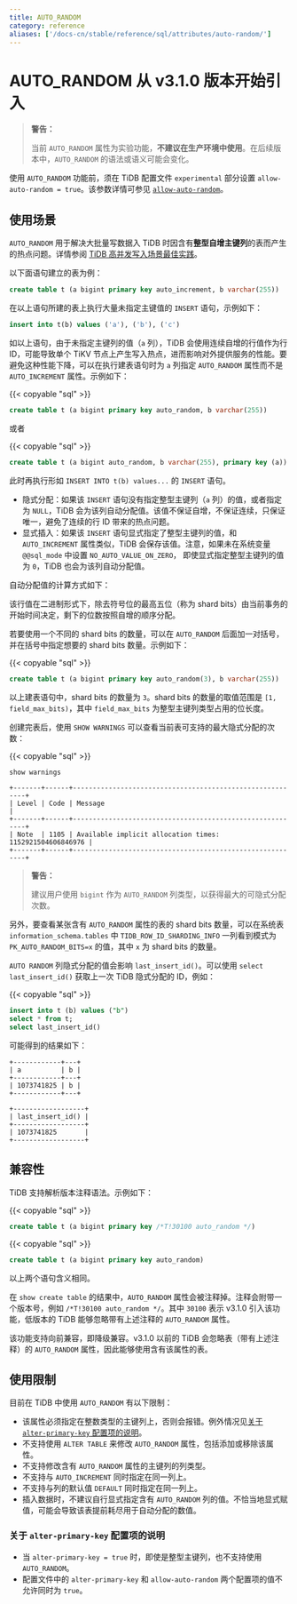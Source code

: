 ```yaml
---
title: AUTO_RANDOM
category: reference
aliases: ['/docs-cn/stable/reference/sql/attributes/auto-random/']
---
```


# AUTO_RANDOM <span class="version-mark">从 v3.1.0 版本开始引入</span>

> **警告：**
>
> 当前 `AUTO_RANDOM` 属性为实验功能，**不建议在生产环境中使用**。在后续版本中，`AUTO_RANDOM` 的语法或语义可能会变化。

使用 `AUTO_RANDOM` 功能前，须在 TiDB 配置文件 `experimental` 部分设置 `allow-auto-random = true`。该参数详情可参见 [`allow-auto-random`](/tidb-configuration-file.md#allow-auto-random)。

## 使用场景

`AUTO_RANDOM` 用于解决大批量写数据入 TiDB 时因含有**整型自增主键列**的表而产生的热点问题。详情参阅 [TiDB 高并发写入场景最佳实践](/best-practices/high-concurrency-best-practices.md)。

以下面语句建立的表为例：

```sql
create table t (a bigint primary key auto_increment, b varchar(255))
```

在以上语句所建的表上执行大量未指定主键值的 `INSERT` 语句，示例如下：

```sql
insert into t(b) values ('a'), ('b'), ('c')
```

如以上语句，由于未指定主键列的值（`a` 列），TiDB 会使用连续自增的行值作为行 ID，可能导致单个 TiKV 节点上产生写入热点，进而影响对外提供服务的性能。要避免这种性能下降，可以在执行建表语句时为 `a` 列指定 `AUTO_RANDOM` 属性而不是 `AUTO_INCREMENT` 属性。示例如下：

{{< copyable "sql" >}}

```sql
create table t (a bigint primary key auto_random, b varchar(255))
```

或者

{{< copyable "sql" >}}

```sql
create table t (a bigint auto_random, b varchar(255), primary key (a))
```

此时再执行形如 `INSERT INTO t(b) values...` 的 `INSERT` 语句。

+ 隐式分配：如果该 `INSERT` 语句没有指定整型主键列（`a` 列）的值，或者指定为 `NULL`，TiDB 会为该列自动分配值。该值不保证自增，不保证连续，只保证唯一，避免了连续的行 ID 带来的热点问题。
+ 显式插入：如果该 `INSERT` 语句显式指定了整型主键列的值，和 `AUTO_INCREMENT` 属性类似，TiDB 会保存该值。注意，如果未在系统变量 `@@sql_mode` 中设置 `NO_AUTO_VALUE_ON_ZERO`， 即使显式指定整型主键列的值为 `0`，TiDB 也会为该列自动分配值。

自动分配值的计算方式如下：

该行值在二进制形式下，除去符号位的最高五位（称为 shard bits）由当前事务的开始时间决定，剩下的位数按照自增的顺序分配。

若要使用一个不同的 shard bits 的数量，可以在 `AUTO_RANDOM` 后面加一对括号，并在括号中指定想要的 shard bits 数量。示例如下：

{{< copyable "sql" >}}

```sql
create table t (a bigint primary key auto_random(3), b varchar(255))
```

以上建表语句中，shard bits 的数量为 `3`。shard bits 的数量的取值范围是 `[1, field_max_bits)`，其中 `field_max_bits` 为整型主键列类型占用的位长度。

创建完表后，使用 `SHOW WARNINGS` 可以查看当前表可支持的最大隐式分配的次数：

{{< copyable "sql" >}}

```sql
show warnings
```

```
+-------+------+----------------------------------------------------------+
| Level | Code | Message                                                  |
+-------+------+----------------------------------------------------------+
| Note  | 1105 | Available implicit allocation times: 1152921504606846976 |
+-------+------+----------------------------------------------------------+

```

> **警告：**
>
> 建议用户使用 `bigint` 作为 `AUTO_RANDOM` 列类型，以获得最大的可隐式分配次数。

另外，要查看某张含有 `AUTO_RANDOM` 属性的表的 shard bits 数量，可以在系统表 `information_schema.tables` 中 `TIDB_ROW_ID_SHARDING_INFO` 一列看到模式为 `PK_AUTO_RANDOM_BITS=x` 的值，其中 `x` 为 shard bits 的数量。

`AUTO RANDOM` 列隐式分配的值会影响 `last_insert_id()`。可以使用 `select last_insert_id()` 获取上一次 TiDB 隐式分配的 ID，例如：

{{< copyable "sql" >}}

```sql
insert into t (b) values ("b")
select * from t;
select last_insert_id()
```

可能得到的结果如下：

```
+------------+---+
| a          | b |
+------------+---+
| 1073741825 | b |
+------------+---+

+------------------+
| last_insert_id() |
+------------------+
| 1073741825       |
+------------------+
```

## 兼容性

TiDB 支持解析版本注释语法。示例如下：

{{< copyable "sql" >}}

```sql
create table t (a bigint primary key /*T!30100 auto_random */)
```

{{< copyable "sql" >}}

```sql
create table t (a bigint primary key auto_random)
```

以上两个语句含义相同。

在 `show create table` 的结果中，`AUTO_RANDOM` 属性会被注释掉。注释会附带一个版本号，例如 `/*T!30100 auto_random */`。其中 `30100` 表示 v3.1.0 引入该功能，低版本的 TiDB 能够忽略带有上述注释的 `AUTO_RANDOM` 属性。

该功能支持向前兼容，即降级兼容。v3.1.0 以前的 TiDB 会忽略表（带有上述注释）的 `AUTO_RANDOM` 属性，因此能够使用含有该属性的表。

## 使用限制

目前在 TiDB 中使用 `AUTO_RANDOM` 有以下限制：

- 该属性必须指定在整数类型的主键列上，否则会报错。例外情况见[关于 `alter-primary-key` 配置项的说明](#关于-alter-primary-key-配置项的说明)。
- 不支持使用 `ALTER TABLE` 来修改 `AUTO_RANDOM` 属性，包括添加或移除该属性。
- 不支持修改含有 `AUTO_RANDOM` 属性的主键列的列类型。
- 不支持与 `AUTO_INCREMENT` 同时指定在同一列上。
- 不支持与列的默认值 `DEFAULT` 同时指定在同一列上。
- 插入数据时，不建议自行显式指定含有 `AUTO_RANDOM` 列的值。不恰当地显式赋值，可能会导致该表提前耗尽用于自动分配的数值。

### 关于 `alter-primary-key` 配置项的说明

- 当 `alter-primary-key = true` 时，即使是整型主键列，也不支持使用 `AUTO_RANDOM`。
- 配置文件中的 `alter-primary-key` 和 `allow-auto-random` 两个配置项的值不允许同时为 `true`。
